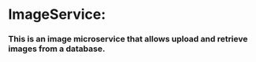 # ImageService:

### This is an image microservice that allows upload and retrieve images from a database.
